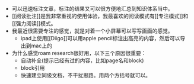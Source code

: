 - 可以迅速标注文章，标注的结果又可以很方便地汇总到知识体系当中。
- [[阅读批注]]是我非常重视的使用体验，我最喜欢的阅读模式有[[专注模式]]和[[强力阅读]]模式。
- 我最近很需要专注的感觉，就是对着一个小屏幕可以写写画画的感觉。
    - ipad上使用[[Diigo]]可以用apple pencil标注出高亮的内容，然后可以导出到mac上的
- 为什么感觉roam research很好用，以下三个原因很重要：
    - 自动补全(提示已经有过的内容，比如page名和block)
    - block引用
    - 快速建立同级文档，不干扰思路。用两个方括号就可以。
